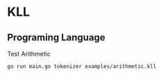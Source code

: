 # KLL
## Programing Language

Test Arithmetic
```
go run main.go tokenizer examples/arithmetic.kll
```